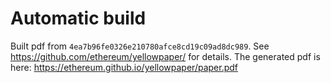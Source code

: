 # Automatic build
Built pdf from `4ea7b96fe0326e210780afce8cd19c09ad8dc989`. See https://github.com/ethereum/yellowpaper/ for details.
The generated pdf is here: https://ethereum.github.io/yellowpaper/paper.pdf
